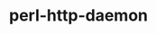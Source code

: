 ---
title: "perl-http-daemon"
layout: cache
categories: [package, develop]
meta: {"compilers": ["gcc@=11.1.0", "gcc@=11.4.0"], "num_specs": 6, "num_specs_by_stack": {"data-vis-sdk": 3, "e4s": 3, "hep": 3, "root": 6}, "oss": ["ubuntu20.04", "ubuntu22.04"], "platforms": ["linux"], "stacks": ["data-vis-sdk", "e4s", "hep", "root"], "targets": ["x86_64_v3"], "versions": ["6.16"]}
spec_details: [{"compiler": "gcc@=11.1.0", "hash": "i2cxkttwlahcsor7mjywvjydlsyhnhik", "os": "ubuntu20.04", "platform": "linux", "size": "-", "stacks": ["data-vis-sdk", "root"], "tarball": "https://binaries.spack.io/develop/build_cache/linux-ubuntu20.04-x86_64_v3/gcc-11.1.0/perl-http-daemon-6.16/linux-ubuntu20.04-x86_64_v3-gcc-11.1.0-perl-http-daemon-6.16-i2cxkttwlahcsor7mjywvjydlsyhnhik.spack", "target": "x86_64_v3", "variants": ["build_system=perl"], "versions": ["6.16"]}, {"compiler": "gcc@=11.1.0", "hash": "ofi2li54sw6z5wiwy4llyt3s35k2kcu3", "os": "ubuntu20.04", "platform": "linux", "size": "-", "stacks": ["data-vis-sdk", "root"], "tarball": "https://binaries.spack.io/develop/build_cache/linux-ubuntu20.04-x86_64_v3/gcc-11.1.0/perl-http-daemon-6.16/linux-ubuntu20.04-x86_64_v3-gcc-11.1.0-perl-http-daemon-6.16-ofi2li54sw6z5wiwy4llyt3s35k2kcu3.spack", "target": "x86_64_v3", "variants": ["build_system=perl"], "versions": ["6.16"]}, {"compiler": "gcc@=11.1.0", "hash": "3iyjwpc3kxjsushiciobqu6jvbjkqthq", "os": "ubuntu20.04", "platform": "linux", "size": "-", "stacks": ["data-vis-sdk", "root"], "tarball": "https://binaries.spack.io/develop/build_cache/linux-ubuntu20.04-x86_64_v3/gcc-11.1.0/perl-http-daemon-6.16/linux-ubuntu20.04-x86_64_v3-gcc-11.1.0-perl-http-daemon-6.16-3iyjwpc3kxjsushiciobqu6jvbjkqthq.spack", "target": "x86_64_v3", "variants": ["build_system=perl"], "versions": ["6.16"]}, {"compiler": "gcc@=11.4.0", "hash": "7ntniav6jqplfciisg4c5wovwcm3vi5y", "os": "ubuntu22.04", "platform": "linux", "size": "-", "stacks": ["e4s", "hep", "root"], "tarball": "https://binaries.spack.io/develop/build_cache/linux-ubuntu22.04-x86_64_v3/gcc-11.4.0/perl-http-daemon-6.16/linux-ubuntu22.04-x86_64_v3-gcc-11.4.0-perl-http-daemon-6.16-7ntniav6jqplfciisg4c5wovwcm3vi5y.spack", "target": "x86_64_v3", "variants": ["build_system=perl"], "versions": ["6.16"]}, {"compiler": "gcc@=11.4.0", "hash": "qy7plgkt7parp72bbaxwknv2r2t5sgt2", "os": "ubuntu22.04", "platform": "linux", "size": "-", "stacks": ["e4s", "hep", "root"], "tarball": "https://binaries.spack.io/develop/build_cache/linux-ubuntu22.04-x86_64_v3/gcc-11.4.0/perl-http-daemon-6.16/linux-ubuntu22.04-x86_64_v3-gcc-11.4.0-perl-http-daemon-6.16-qy7plgkt7parp72bbaxwknv2r2t5sgt2.spack", "target": "x86_64_v3", "variants": ["build_system=perl"], "versions": ["6.16"]}, {"compiler": "gcc@=11.4.0", "hash": "frwn65mbjjlkbwe7wgto7p7nduvi2f34", "os": "ubuntu22.04", "platform": "linux", "size": "-", "stacks": ["e4s", "hep", "root"], "tarball": "https://binaries.spack.io/develop/build_cache/linux-ubuntu22.04-x86_64_v3/gcc-11.4.0/perl-http-daemon-6.16/linux-ubuntu22.04-x86_64_v3-gcc-11.4.0-perl-http-daemon-6.16-frwn65mbjjlkbwe7wgto7p7nduvi2f34.spack", "target": "x86_64_v3", "variants": ["build_system=perl"], "versions": ["6.16"]}]
---